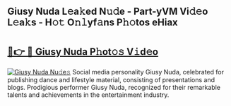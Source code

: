 ## Giusy Nuda L𝚎a𝚔ed N𝚞𝚍e - Part-yVM Vi𝚍𝚎o L𝚎a𝚔s - H𝚘𝚝 O𝚗𝚕yf𝚊ns P𝚑𝚘tos eHiax

# <h2><a href="http://kf40223.oniu.top/?m=Giusy+Nuda">🔗👉 🔴 Giusy Nuda P𝚑ot𝚘𝚜 V𝚒d𝚎o</a></h2>

[![Giusy Nuda Nu𝚍e𝚜](https://i.imgur.com/0qMVB7G.gif)](http://kf40223.oniu.top/?m=Giusy+Nuda)
Social media personality Giusy Nuda, celebrated for publishing dance and lifestyle material, consisting of presentations and blogs. Prodigious performer Giusy Nuda, recognized for their remarkable talents and achievements in the entertainment industry.  
